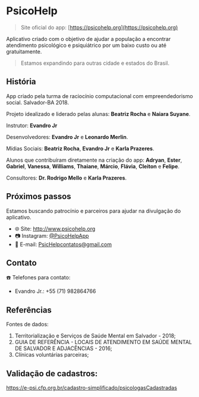 # PsicoHelp

> Site oficial do app: [https://psicohelp.org](https://psicohelp.org)

Aplicativo criado com o objetivo de ajudar a população a encontrar atendimento psicológico
e psiquiátrico por um baixo custo ou até gratuitamente.

> Estamos expandindo para outras cidade e estados do Brasil.

## História

App criado pela turma de raciocínio computacional com empreendedorismo social. Salvador-BA 2018.

Projeto idealizado e liderado pelas alunas: **Beatriz Rocha** e **Naiara Suyane**.

Instrutor: **Evandro Jr**

Desenvolvedores: **Evandro Jr** e **Leonardo Merlin**.

Mídias Sociais: **Beatriz Rocha**, **Evandro Jr** e **Karla Prazeres**.

Alunos que contribuíram diretamente na criação do app: **Adryan**, **Ester**, **Gabriel**, **Vanessa**, **Williams**, **Thaiane**, **Márcio**, **Flávia**, **Cleiton** e **Felipe**.

Consultores: **Dr. Rodrigo Mello** e **Karla Prazeres**.

## Próximos passos

Estamos buscando patrocínio e parceiros para ajudar na divulgação do aplicativo.

- :globe_with_meridians: Site: http://www.psicohelp.org
- :camera: Instagram: [@PsicoHelpApp](https://www.instagram.com/PsichelpApp/)
- :love_letter: E-mail: [PsicHelpcontatos@gmail.com](mailto:PsicHelpcontatos@gmail.com)

## Contato

:phone: Telefones para contato:

- Evandro Jr.: +55 (71) 982864766

## Referências

Fontes de dados:

1.  Territorialização e Serviços de Saúde Mental em Salvador - 2018;
2.  GUIA DE REFERÊNCIA - LOCAIS DE ATENDIMENTO EM SAÚDE MENTAL DE SALVADOR E ADJACÊNCIAS - 2016;
3.  Clínicas voluntárias parceiras;


## Validação de cadastros:

https://e-psi.cfp.org.br/cadastro-simplificado/psicologasCadastradas